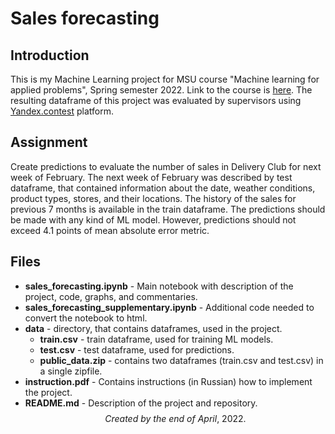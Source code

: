 # Sales forecasting

## Introduction
This is my Machine Learning project for MSU course "Machine learning for applied problems", Spring semester 2022.
Link to the course is [here](https://github.com/MSUcourses/Data-Analysis-with-Python/tree/main/Machine%20Learning). 
The resulting dataframe of this project was evaluated by supervisors using <a href="https://contest.yandex.ru/">Yandex.contest</a> platform.

## Assignment
Create predictions to evaluate the number of sales in Delivery Club for next week of February. The next week of February was described by test dataframe, that contained information about the date, weather conditions, product types, stores, and their locations. The history of the sales for previous 7 months is available in the train dataframe. The predictions should be made with any kind of ML model. However, predictions should not exceed 4.1 points of mean absolute error metric.


## Files
- **sales_forecasting.ipynb** - Main notebook with description of the project, code, graphs, and commentaries.
- **sales_forecasting_supplementary.ipynb** - Additional code needed to convert the notebook to html.
- **data** - directory, that contains dataframes, used in the project.
    -  **train.csv** - train dataframe, used for training ML models.
    -  **test.csv** - test dataframe, used for predictions.
    -  **public_data.zip** - contains two dataframes (train.csv and test.csv) in a single zipfile.
- **instruction.pdf** - Contains instructions (in Russian) how to implement the project.
- **README.md** - Description of the project and repository.
$$ $$
$$Created\ by\ the\ end\ of\ April,\ 2022.$$
